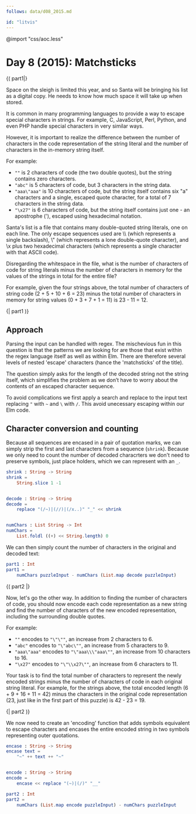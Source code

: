 ```yaml
---
follows: data/d08_2015.md

id: "litvis"
---
```


@import "css/aoc.less"

# Day 8 (2015): Matchsticks

{( part1|}

Space on the sleigh is limited this year, and so Santa will be bringing his list as a digital copy.
He needs to know how much space it will take up when stored.

It is common in many programming languages to provide a way to escape special characters in strings.
For example, C, JavaScript, Perl, Python, and even PHP handle special characters in very similar ways.

However, it is important to realize the difference between the number of characters in the code representation of the string literal and the number of characters in the in-memory string itself.

For example:

- `""` is 2 characters of code (the two double quotes), but the string contains zero characters.
- `"abc"` is 5 characters of code, but 3 characters in the string data.
- `"aaa\"aaa"` is 10 characters of code, but the string itself contains six "a" characters and a single, escaped quote character, for a total of 7 characters in the string data.
- `"\x27"` is 6 characters of code, but the string itself contains just one - an apostrophe ('), escaped using hexadecimal notation.

Santa's list is a file that contains many double-quoted string literals, one on each line.
The only escape sequences used are \\\\ (which represents a single backslash), \\\" (which represents a lone double-quote character), and \x plus two hexadecimal characters (which represents a single character with that ASCII code).

Disregarding the whitespace in the file, what is the number of characters of code for string literals minus the number of characters in memory for the values of the strings in total for the entire file?

For example, given the four strings above, the total number of characters of string code (2 + 5 + 10 + 6 = 23) minus the total number of characters in memory for string values (0 + 3 + 7 + 1 = 11) is 23 - 11 = 12.

{| part1 )}

## Approach

Parsing the input can be handled with regex.
The mischevious fun in this question is that the patterns we are looking for are those that exist within the regex language itself as well as within Elm.
There are therefore several levels of nested 'escape' characters (hance the 'matchsticks' of the title).

The question simply asks for the length of the decoded string not the string itself, which simplifies the problem as we don’t have to worry about the contents of an escaped character sequence.

To avoid complications we first apply a search and replace to the input text replacing `"` with `~` and `\` with `/`.
This avoid unecessary escaping within our Elm code.

## Character conversion and counting

Because all sequences are encased in a pair of quotation marks, we can simply strip the first and last characters from a sequence (`shrink`).
Because we only need to count the number of decoded characrters we don't need to preserve symbols, just place holders, which we can represent with an `_`.

```elm {l}
shrink : String -> String
shrink =
    String.slice 1 -1


decode : String -> String
decode =
    replace "(/~)|(//)|(/x..)" "_" << shrink


numChars : List String -> Int
numChars =
    List.foldl ((+) << String.length) 0
```

We can then simply count the number of characters in the original and decoded text:

```elm {l r}
part1 : Int
part1 =
    numChars puzzleInput - numChars (List.map decode puzzleInput)
```

{( part2 |}

Now, let's go the other way.
In addition to finding the number of characters of code, you should now encode each code representation as a new string and find the number of characters of the new encoded representation, including the surrounding double quotes.

For example:

- `""` encodes to `"\"\""`, an increase from 2 characters to 6.
- `"abc"` encodes to `"\"abc\""`, an increase from 5 characters to 9.
- `"aaa\"aaa"` encodes to `"\"aaa\\\"aaa\""`, an increase from 10 characters to 16.
- `"\x27"` encodes to `"\"\\x27\""`, an increase from 6 characters to 11.

Your task is to find the total number of characters to represent the newly encoded strings minus the number of characters of code in each original string literal.
For example, for the strings above, the total encoded length (6 + 9 + 16 + 11 = 42) minus the characters in the original code representation (23, just like in the first part of this puzzle) is 42 - 23 = 19.

{| part2 )}

We now need to create an 'encoding' function that adds symbols equivalent to escape characters and encases the entire encoded string in two symbols representing outer quotations.

```elm {l}
encase : String -> String
encase text =
    "~" ++ text ++ "~"


encode : String -> String
encode =
    encase << replace "(~)|(/)" "__"
```

```elm {l r}
part2 : Int
part2 =
    numChars (List.map encode puzzleInput) - numChars puzzleInput
```
